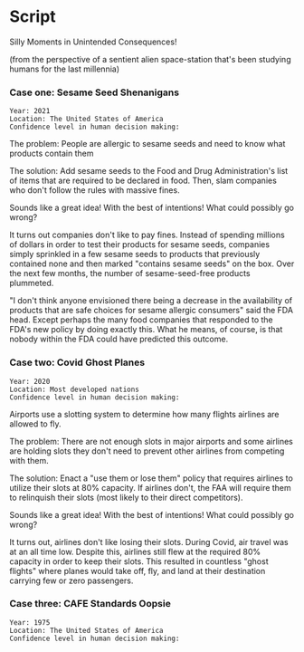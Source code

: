 # Script

Silly Moments in Unintended Consequences!

(from the perspective of a sentient alien space-station that's been studying
humans for the last millennia)

### Case one: Sesame Seed Shenanigans

```
Year: 2021
Location: The United States of America
Confidence level in human decision making: 
```

The problem: People are allergic to sesame seeds and need to know what products
contain them

The solution: Add sesame seeds to the Food and Drug Administration's list of
items that are required to be declared in food. Then, slam companies who don't
follow the rules with massive fines.

Sounds like a great idea! With the best of intentions! What could possibly go
wrong?

It turns out companies don't like to pay fines. Instead of spending millions of
dollars in order to test their products for sesame seeds, companies simply
sprinkled in a few sesame seeds to products that previously contained none and
then marked "contains sesame seeds" on the box. Over the next few months, the
number of sesame-seed-free products plummeted.

"I don't think anyone envisioned there being a decrease in the availability of
products that are safe choices for sesame allergic consumers" said the FDA
head. Except perhaps the many food companies that responded to the FDA's new
policy by doing exactly this. What he means, of course, is that nobody within
the FDA could have predicted this outcome.

### Case two: Covid Ghost Planes

```
Year: 2020
Location: Most developed nations
Confidence level in human decision making:
```

Airports use a slotting system to determine how many flights airlines are
allowed to fly.

The problem: There are not enough slots in major airports and some airlines are
holding slots they don't need to prevent other airlines from competing with
them.

The solution: Enact a "use them or lose them" policy that requires airlines to
utilize their slots at 80% capacity. If airlines don't, the FAA will require
them to relinquish their slots (most likely to their direct competitors).

Sounds like a great idea! With the best of intentions! What could possibly go
wrong?

It turns out, airlines don't like losing their slots. During Covid, air travel
was at an all time low. Despite this, airlines still flew at the required 80%
capacity in order to keep their slots. This resulted in countless "ghost
flights" where planes would take off, fly, and land at their destination
carrying few or zero passengers.

### Case three: CAFE Standards Oopsie

```
Year: 1975
Location: The United States of America
Confidence level in human decision making:
```


